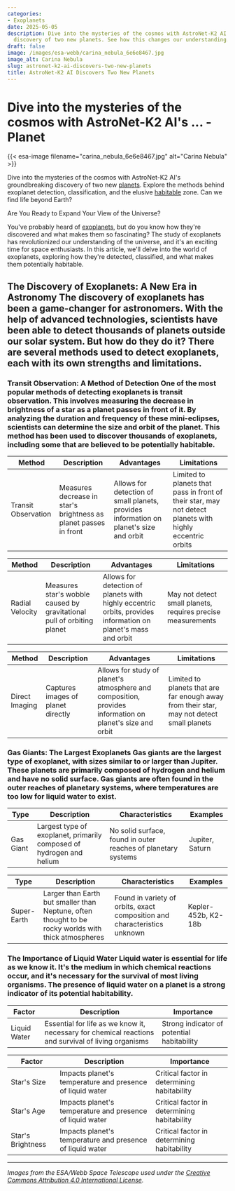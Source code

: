 ```yaml
---
categories:
- Exoplanets
date: 2025-05-05
description: Dive into the mysteries of the cosmos with AstroNet-K2 AI's groundbreaking
  discovery of two new planets. See how this changes our understanding.
draft: false
image: /images/esa-webb/carina_nebula_6e6e8467.jpg
image_alt: Carina Nebula
slug: astronet-k2-ai-discovers-two-new-planets
title: AstroNet-K2 AI Discovers Two New Planets
---
```


# Dive into the mysteries of the cosmos with AstroNet-K2 AI's ... - Planet
{{< esa-image filename="carina_nebula_6e6e8467.jpg" alt="Carina Nebula" >}}



Dive into the mysteries of the cosmos with AstroNet-K2 AI's groundbreaking discovery of two new [planets](/blog/exoplanet-detection-methods-reveal-clues-to-planetary-secret). Explore the methods behind exoplanet detection, classification, and the elusive [habitable](/blog/deciphering-the-mysteries-of-exoplanets-in-habitable-zones) zone. Can we find life beyond Earth?

Are You Ready to Expand Your View of the Universe?

 You've probably heard of [exoplanets](/blog/the-delicate-balance-of-liquid-water-on-exoplanets), but do you know how they're discovered and what makes them so fascinating? The study of exoplanets has revolutionized our understanding of the universe, and it's an exciting time for space enthusiasts. In this article, we'll delve into the world of exoplanets, exploring how they're detected, classified, and what makes them potentially habitable.

 ## The Discovery of Exoplanets: A New Era in Astronomy The discovery of exoplanets has been a game-changer for astronomers. With the help of advanced technologies, scientists have been able to detect thousands of planets outside our solar system. But how do they do it? There are several methods used to detect exoplanets, each with its own strengths and limitations.

 ### Transit Observation: A Method of Detection One of the most popular methods of detecting exoplanets is transit observation. This involves measuring the decrease in brightness of a star as a planet passes in front of it. By analyzing the duration and frequency of these mini-eclipses, scientists can determine the size and orbit of the planet. This method has been used to discover thousands of exoplanets, including some that are believed to be potentially habitable.

 | Method | Description | Advantages | Limitations |
| --- | --- | --- | --- |
| Transit Observation | Measures decrease in star's brightness as planet passes in front | Allows for detection of small planets, provides information on planet's size and orbit | Limited to planets that pass in front of their star, may not detect planets with highly eccentric orbits | ### Radial Velocity: A Method of Detection Another method used to detect exoplanets is radial velocity. This involves measuring the star's subtle wobble caused by the gravitational pull of an orbiting planet. By analyzing the star's wobble, scientists can determine the mass and orbit of the planet. This method has been used to discover many exoplanets, including some that are believed to be gas giants.

 | Method | Description | Advantages | Limitations |
| --- | --- | --- | --- |
| Radial Velocity | Measures star's wobble caused by gravitational pull of orbiting planet | Allows for detection of planets with highly eccentric orbits, provides information on planet's mass and orbit | May not detect small planets, requires precise measurements | ### Direct Imaging: A Method of Detection Direct imaging is a method of detecting exoplanets that involves capturing images of the planet directly. This can be done using powerful telescopes and advanced imaging techniques. Direct imaging allows scientists to study the planet's atmosphere and composition, which can provide clues about its potential habitability.

 | Method | Description | Advantages | Limitations |
| --- | --- | --- | --- |
| Direct Imaging | Captures images of planet directly | Allows for study of planet's atmosphere and composition, provides information on planet's size and orbit | Limited to planets that are far enough away from their star, may not detect small planets | ## Classifying Exoplanets: A Complex Task Exoplanets come in a wide range of sizes and types, from small rocky worlds to large gas giants. Classifying exoplanets is a complex task that requires careful analysis of their characteristics. Scientists use a variety of methods to classify exoplanets, including studying their size, composition, and atmosphere.

 ### Gas Giants: The Largest Exoplanets Gas giants are the largest type of exoplanet, with sizes similar to or larger than Jupiter. These planets are primarily composed of hydrogen and helium and have no solid surface. Gas giants are often found in the outer reaches of planetary systems, where temperatures are too low for liquid water to exist.

 | Type | Description | Characteristics | Examples |
| --- | --- | --- | --- |
| Gas Giant | Largest type of exoplanet, primarily composed of hydrogen and helium | No solid surface, found in outer reaches of planetary systems | Jupiter, Saturn | ### Super-Earths: The Mysterious Middle Ground Super-Earths are a type of exoplanet that is larger than Earth but smaller than Neptune. These planets are often thought to be rocky worlds with thick atmospheres, but their exact composition and characteristics are still unknown. Super-Earths are found in a variety of orbits, from close to their star to far away.

 | Type | Description | Characteristics | Examples |
| --- | --- | --- | --- |
| Super-Earth | Larger than Earth but smaller than Neptune, often thought to be rocky worlds with thick atmospheres | Found in variety of orbits, exact composition and characteristics unknown | Kepler-452b, K2-18b | ## The Habitable Zone: A Region of Opportunity The habitable zone, also known as the Goldilocks zone, is the region around a star where temperatures are just right for liquid water to exist. This zone is thought to be the most promising place to search for life beyond Earth. But what makes a planet habitable, and how do scientists determine if a planet is within the habitable zone?

 ### The Importance of Liquid Water Liquid water is essential for life as we know it. It's the medium in which chemical reactions occur, and it's necessary for the survival of most living organisms. The presence of liquid water on a planet is a strong indicator of its potential habitability.

 | Factor | Description | Importance |
| --- | --- | --- |
| Liquid Water | Essential for life as we know it, necessary for chemical reactions and survival of living organisms | Strong indicator of potential habitability | ### The Role of the Star The star plays a critical role in determining the habitability of a planet. The star's size, age, and brightness all impact the planet's temperature and the presence of liquid water. Scientists must carefully consider the star's characteristics when determining if a planet is within the habitable zone.

 | Factor | Description | Importance |
| --- | --- | --- |
| Star's Size | Impacts planet's temperature and presence of liquid water | Critical factor in determining habitability |
| Star's Age | Impacts planet's temperature and presence of liquid water | Critical factor in determining habitability |
| Star's Brightness | Impacts planet's temperature and presence of liquid water | Critical factor in determining habitability | ## Conclusion The study of exoplanets is a rapidly evolving field that has revolutionized our understanding of the universe. From the detection of thousands of planets to the classification of their characteristics, scientists are making new discoveries every day. The search for life beyond Earth is an exciting and complex task, and the discovery of exoplanets has brought us one step closer to answering the question of whether we are alone in the universe.

---

*Images from the ESA/Webb Space Telescope used under the [Creative Commons Attribution 4.0 International License](https://creativecommons.org/licenses/by/4.0).*